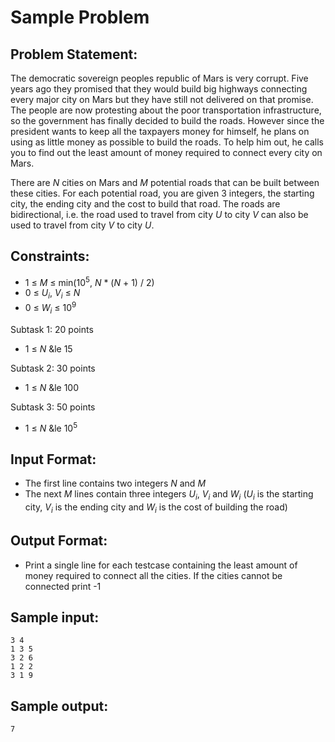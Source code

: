 # Sample Problem

## Problem Statement: <br>
The democratic sovereign peoples republic of Mars is very corrupt. Five years ago they promised that they would build big highways connecting every major city on Mars but they have still not delivered on that promise. The people are now protesting about the poor transportation infrastructure, so the government has finally decided to build the roads. However since the president wants to keep all the taxpayers money for himself, he plans on using as little money as possible to build the roads. To help him out, he calls you to find out the least amount of money required to connect every city on Mars.

There are _N_ cities on Mars and _M_ potential roads that can be built between these cities. For each potential road, you are given 3 integers, the starting city, the ending city and the cost to build that road. The roads are bidirectional, i.e. the road used to travel from city _U_ to city _V_ can also be used to travel from city _V_ to city _U_.

## Constraints: <br>
 - 1 &le; _M_ &le; min(10<sup>5</sup>, _N_ * (_N_ + 1) / 2)
 - 0 &le; _U<sub>i</sub>_, _V<sub>i</sub>_ &le; _N_
 - 0 &le; _W<sub>i</sub>_ &le; 10<sup>9</sup>

Subtask 1: 20 points
 - 1 &le; _N_ &le 15

Subtask 2: 30 points
 - 1 &le; _N_ &le 100

Subtask 3: 50 points
 - 1 &le; _N_ &le 10<sup>5</sup>

## Input Format: <br>
 - The first line contains two integers _N_ and _M_
 - The next _M_ lines contain three integers _U<sub>i</sub>_, _V<sub>i</sub>_ and _W<sub>i</sub>_ (_U<sub>i</sub>_ is the starting city, _V<sub>i</sub>_ is the ending city and _W<sub>i</sub>_ is the cost of building the road)

## Output Format: <br>
 - Print a single line for each testcase containing the least amount of money required to connect all the cities. If the cities cannot be connected print -1

## Sample input: <br>
```
3 4
1 3 5
3 2 6
1 2 2
3 1 9
```

## Sample output: <br>
```
7
```
